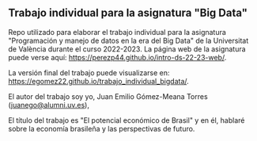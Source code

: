 
## Trabajo individual para la asignatura "Big Data"

<!-- El párrafo de abajo has de dejarlo tal cual. NO HAS DE CAMBIAR NADA!!-->

Repo utilizado para elaborar el trabajo individual para la asignatura "Programación y manejo de datos en la era del Big Data" de la Universitat de València durante el curso 2022-2023. La página web de la asignatura puede verse aquí: <https://perezp44.github.io/intro-ds-22-23-web/>.



<!-- En la linea de abajo HAS de SUSTITUIR "perezp44" por tu usuario de Github-->
La versión final del trabajo puede visualizarse en: <https://egomez22.github.io/trabajo_individual_bigdata/>. 


<!-- Abajo podéis escribir lo que queráis, igual un resumen del trabajo, o ..., o ... pero al menos, tenéis que poner el título del trabajo y el nombre de los componentes del equipo-->

El autor del trabajo soy yo, Juan Emilio Gómez-Meana Torres (juanego@alumni.uv.es),

El título del trabajo es "El potencial económico de Brasil" y en él, hablaré sobre la economía brasileña y las perspectivas de futuro. 

